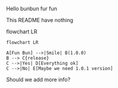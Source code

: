 Hello bunbun fur fun

This README have nothing

flowchart LR

```mermaid
flowchart LR

A[Fun Bun] -->|Smile| B(1.0.0)
B --> C{release}
C -->|Yes| D[Everything ok]
C -->|No| E[Maybe we need 1.0.1 version]

```

Should we add more info?
